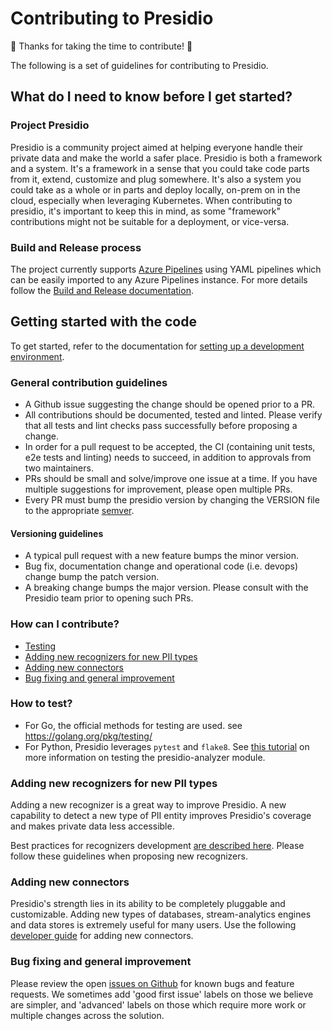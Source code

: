 # Contributing to Presidio

:tada: Thanks for taking the time to contribute! :tada:

The following is a set of guidelines for contributing to Presidio.

## What do I need to know before I get started?

### Project Presidio

Presidio is a community project aimed at helping everyone handle their private
 data and make the world a safer place.
Presidio is both a framework and a system. It's a framework in a sense that you
 could take code parts from it, extend, customize and plug somewhere. It's also
  a system you could take as a whole or in parts and deploy locally, on-prem on
   in the cloud, especially when leveraging Kubernetes.
When contributing to presidio, it's important to keep this in mind, as some "framework"
 contributions might not be suitable for a deployment, or vice-versa.

### Build and Release process

The project currently supports [Azure Pipelines](https://azure.microsoft.com/en-us/services/devops/pipelines/)
 using YAML pipelines which can be easily imported to any Azure Pipelines instance.
For more details follow the [Build and Release documentation](docs/build_release.md).

## Getting started with the code

To get started, refer to the documentation for [setting up a development environment](docs/development.md).

### General contribution guidelines

- A Github issue suggesting the change should be opened prior to a PR.
- All contributions should be documented, tested and linted. Please verify that
 all tests and lint checks pass successfully before proposing a change.
- In order for a pull request to be accepted, the CI (containing unit tests, e2e
 tests and linting) needs to succeed, in addition to approvals from two maintainers.
- PRs should be small and solve/improve one issue at a time. If you have multiple
 suggestions for improvement, please open multiple PRs.
- Every PR must bump the presidio version by changing the VERSION file to the appropriate
 [semver](https://semver.org/).

#### Versioning guidelines

- A typical pull request with a new feature bumps the minor version.
- Bug fix, documentation change and operational code (i.e. devops) change bump the
 patch version.
- A breaking change bumps the major version. Please consult with the Presidio team
 prior to opening such PRs.

### How can I contribute?

- [Testing](#how-to-test)
- [Adding new recognizers for new PII types](#adding-new-recognizers-for-new-pii-types)
- [Adding new connectors](#adding-new-connectors)
- [Bug fixing and general improvement](#bug-fixing-and-general-improvement)

### How to test?

- For Go, the official methods for testing are used. see <https://golang.org/pkg/testing/>
- For Python, Presidio leverages `pytest` and `flake8`. See [this tutorial](docs/development.md#dev-python)
 on more information on testing the presidio-analyzer module.

### Adding new recognizers for new PII types

Adding a new recognizer is a great way to improve Presidio. A new capability to
 detect a new type of PII entity improves Presidio's coverage and makes private
  data less accessible.

Best practices for recognizers development [are described here](docs/developing_recognizers.md).
 Please follow these guidelines when proposing new recognizers.

### Adding new connectors

Presidio's strength lies in its ability to be completely pluggable and customizable.
 Adding new types of databases, stream-analytics engines and data stores is extremely
  useful for many users.
Use the following [developer guide](docs/tutorial_connector.md) for adding new connectors.

### Bug fixing and general improvement

Please review the open [issues on Github](https://github.com/microsoft/presidio/issues)
 for known bugs and feature requests. We sometimes add 'good first issue' labels
  on those we believe are simpler, and 'advanced' labels on those which require
   more work or multiple changes across the solution.
